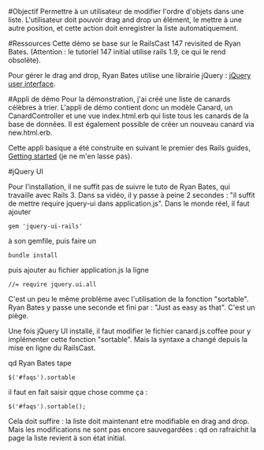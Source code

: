 #Objectif 
Permettre à un utilisateur de modifier l'ordre d'objets dans une liste. L'utilisateur doit pouvoir drag and drop un élément, le mettre à une autre position, et cette action doit enregistrer la liste automatiquement. 

#Ressources
Cette démo se base sur le RailsCast 147 revisited de Ryan Bates.
(Attention : le tutoriel 147 initial utilise rails 1.9, ce qui le rend obsolète).

Pour gérer le drag and drop, Ryan Bates utilise une librairie jQuery : [jQuery user interface](http://jqueryui.com/sortable/). 

#Appli de démo
Pour la démonstration, j'ai créé une liste de canards célèbres à trier. L'appli de démo contient donc un modèle Canard, un CanardController et une vue index.html.erb qui liste tous les canards de la base de données. Il est également possible de créer un nouveau canard via new.html.erb. 

Cette appli basique a été construite en suivant le premier des Rails guides, [Getting started](http://guides.rubyonrails.org/getting_started.html) (je ne m'en lasse pas).

#jQuery UI

Pour l'installation, il ne suffit pas de suivre le tuto de Ryan Bates, qui travaille avec Rails 3. Dans sa vidéo, il y passe à peine 2 secondes : "il suffit de mettre require jquery-ui dans application.js". Dans le monde réel, il faut ajouter 

`gem 'jquery-ui-rails'`

à son gemfile, puis faire un 

`bundle install`

puis ajouter au fichier application.js la ligne 

`//= require jquery.ui.all`

C'est un peu le même problème avec l'utilisation de la fonction "sortable". Ryan Bates y passe une seconde et fini par : "Just as easy as that". C'est un piège. 

Une fois jQuery UI installé, il faut modifier le fichier canard.js.coffee pour y implémenter cette fonction "sortable". Mais la syntaxe a changé depuis la mise en ligne du RailsCast. 

qd Ryan Bates tape 

`$('#faqs').sortable`

il faut en fait saisir qque chose comme ça :

`$('#faqs').sortable();`

Cela doit suffire : la liste doit maintenant etre modifiable en drag and drop. Mais les modifications ne sont pas encore sauvegardées : qd on rafraichit la page la liste revient à son état initial. 

